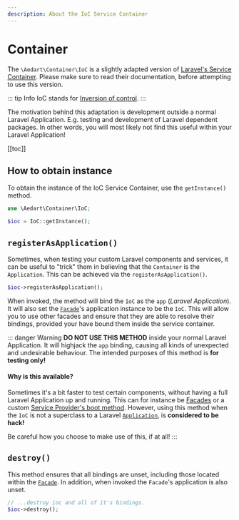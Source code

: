 ```yaml
---
description: About the IoC Service Container
---
```


# Container

The `\Aedart\Container\IoC` is a slightly adapted version of [Laravel's Service Container](https://laravel.com/docs/11.x/container).
Please make sure to read their documentation, before attempting to use this version.

::: tip Info
IoC stands for [Inversion of control](https://en.wikipedia.org/wiki/Inversion_of_control).
:::

The motivation behind this adaptation is development outside a normal Laravel Application.
E.g. testing and development of Laravel dependent packages.
In other words, you will most likely not find this useful within your Laravel Application!

[[toc]]

## How to obtain instance

To obtain the instance of the IoC Service Container, use the `getInstance()` method.

```php
use \Aedart\Container\IoC;

$ioc = IoC::getInstance();
```

## `registerAsApplication()`

Sometimes, when testing your custom Laravel components and services, it can be useful to "trick" them in believing that the `Container` is the `Application`.
This can be achieved via the `registerAsApplication()`.

```php
$ioc->registerAsApplication();
```

When invoked, the method will bind the `IoC` as the `app` (_Laravel Application_). It will also set the [`Facade`](https://laravel.com/docs/11.x/facades)'s application instance to be the `IoC`.
This will allow you to use other facades and ensure that they are able to resolve their bindings, provided your have bound them inside the service container.

::: danger Warning
**DO NOT USE THIS METHOD** inside your normal Laravel Application. It will highjack the `app` binding, causing all kinds of unexpected and undesirable behaviour.
The intended purposes of this method is **for testing only!**

#### Why is this available?

Sometimes it's a bit faster to test certain components, without having a full Laravel Application up and running.
This can for instance be [Facades](https://laravel.com/docs/11.x/facades) or a custom [Service Provider's boot method](https://laravel.com/docs/11.x/providers#the-boot-method).
However, using this method when the `IoC` is not a superclass to a Laravel [`Application`](https://github.com/laravel/framework/blob/11.x/src/Illuminate/Contracts/Foundation/Application.php), is **considered to be hack!**

Be careful how you choose to make use of this, if at all!
:::

## `destroy()`

This method ensures that all bindings are unset, including those located within the [`Facade`](https://laravel.com/docs/11.x/facades).
In addition, when invoked the `Facade`'s application is also unset.

```php
// ...destroy ioc and all of it's bindings.
$ioc->destroy();
```
